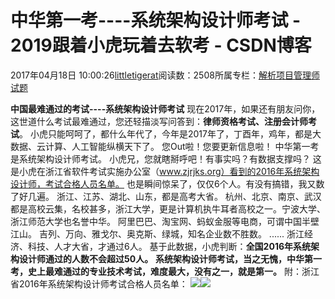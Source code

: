 
# 中华第一考----系统架构设计师考试 - 2019跟着小虎玩着去软考 - CSDN博客

2017年04月18日 10:00:26[littletigerat](https://me.csdn.net/littletigerat)阅读数：2508所属专栏：[解析项目管理师试题](https://blog.csdn.net/column/details/15005.html)




**中国最难通过的考试----系统架构设计师考试**
现在2017年，如果还有朋友问你，这世道什么考试最难通过，您还轻描淡写问答到：**律师资格考试、注册会计师考试**。
小虎只能呵呵了，都什么年代了，今年是2017年了，丁酉年，鸡年，都是大数据、云计算、人工智能纵横天下了。
您Out啦！您要更新信息啦！
中华第一考是系统架构设计师考试。
小虎兄，您就瞎掰呼吧！有事实吗？有数据支撑吗？
这是小虎在浙江省软件考试实施办公室（www.zjrjks.org）看到的2016年系统架构设计师，考试合格人员名单。
也是瞬间惊呆了，仅仅6个人。有没有搞错，我又数了好几遍。
浙江、江苏、湖北、山东，都是高考大省。
杭州、北京、南京、武汉都是高校云集，名校甚多，浙江大学，更是计算机执牛耳者高校之一。宁波大学、浙江师范大学也名誉中华。
阿里巴巴、淘宝网、蚂蚁金服等电商，可谓中国半壁江山。
吉列、万向、雅戈尔、奥克斯、绿城，知名企业数不胜数。
......
浙江经济、科技、人才大省，才通过6人。
基于此数据，小虎判断：**全国2016年系统架构设计师通过的人数不会超过50人。**
**系统架构设计师考试，当之无愧，****中华第一考，史上最难通过的专业技术考试，难度最大，没有之一，就是第一****。**
附：浙江省2016年系统架构设计师考试合格人员名单：
![](https://img-blog.csdn.net/20170418093555316?watermark/2/text/aHR0cDovL2Jsb2cuY3Nkbi5uZXQvbGl0dGxldGlnZXJhdA==/font/5a6L5L2T/fontsize/400/fill/I0JBQkFCMA==/dissolve/70/gravity/SouthEast)![](https://img-blog.csdn.net/20170418093602995?watermark/2/text/aHR0cDovL2Jsb2cuY3Nkbi5uZXQvbGl0dGxldGlnZXJhdA==/font/5a6L5L2T/fontsize/400/fill/I0JBQkFCMA==/dissolve/70/gravity/SouthEast)


